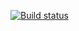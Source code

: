 [![Build status](https://ci.appveyor.com/api/projects/status/yfw1ymtu1qsyq3fx/branch/main?svg=true)](https://ci.appveyor.com/project/Leiza111/aqa-1-2-3/branch/main)
